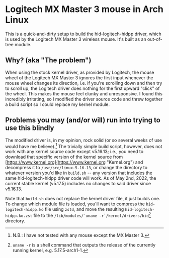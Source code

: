 # Logitech MX Master 3 mouse in Arch Linux
This is a quick-and-dirty setup to build the hid-logitech-hidpp driver, which is used by the Logitech MX Master 3 wireless mouse.  It's built as an out-of-tree module.

## Why? (aka "The problem")
When using the stock kernel driver, as provided by Logitech, the mouse wheel of the Logitech MX Master 3 ignores the first input whenever the mouse wheel changes its direction, i.e. if you're scrolling down and then try to scroll up, the Logitech driver does nothing for the first upward "click" of the wheel.  This makes the mouse feel clunky and unresponsive.  I found this incredibly irritating, so I modified the driver source code and threw together a build script so I could replace my kernel module.

## Problems you may (and/or will) run into trying to use this blindly
The modified driver is, in my opinion, rock solid (or so several weeks of use would have me believe).[^1]  The trivially simple build script, however, does not work with any kernel source code except v5.16.13; i.e., you need to download that specific version of the kernel source from [https://www.kernel.org](https://www.kernel.org "Kernel.org") and decompress it to `/usr/src/linux-5.16.13`, or change the directory to whatever version you'd like in `build.sh` -- any version that includes the same hid-logitech-hidpp driver code will work.  As of May 2nd, 2022, the current stable kernel (v5.17.5) includes no changes to said driver since v5.16.13.

Note that `build.sh` does not replace the kernel driver file, it just builds one.  To change which module file is loaded, you'll want to compress the `hid-logitech-hidpp.ko` file using `zstd`, and move the resulting `hid-logitech-hidpp.ko.zst` file to the <code>/lib/modules/\`uname -r\`/kernel/drivers/hid</code>[^2] directory.

[^1]: N.B.: I have not tested with any mouse except the MX Master 3.
[^2]: `uname -r` is a shell command that outputs the release of the currently running kernel, e.g. 5.17.5-arch1-1.
